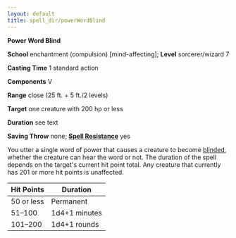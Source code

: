 ```yaml
---
layout: default
title: spell_dir/powerWordBlind
---
```

 **Power Word Blind**

**School** enchantment (compulsion) [mind-affecting]; **Level** sorcerer/wizard 7

**Casting Time** 1 standard action

**Components** V

**Range** close (25 ft. + 5 ft./2 levels)

**Target** one creature with 200 hp or less

**Duration** see text

**Saving Throw** none; **[Spell Resistance](../glossary#_spell-resistance)** yes

You utter a single word of power that causes a creature to become [blinded](../glossary#_blinded), whether the creature can hear the word or not. The duration of the spell depends on the target's current hit point total. Any creature that currently has 201 or more hit points is unaffected.

| Hit Points | Duration |
| --- | --- |
| 50 or less | Permanent |
| 51–100 | 1d4+1 minutes |
| 101–200 | 1d4+1 rounds |

